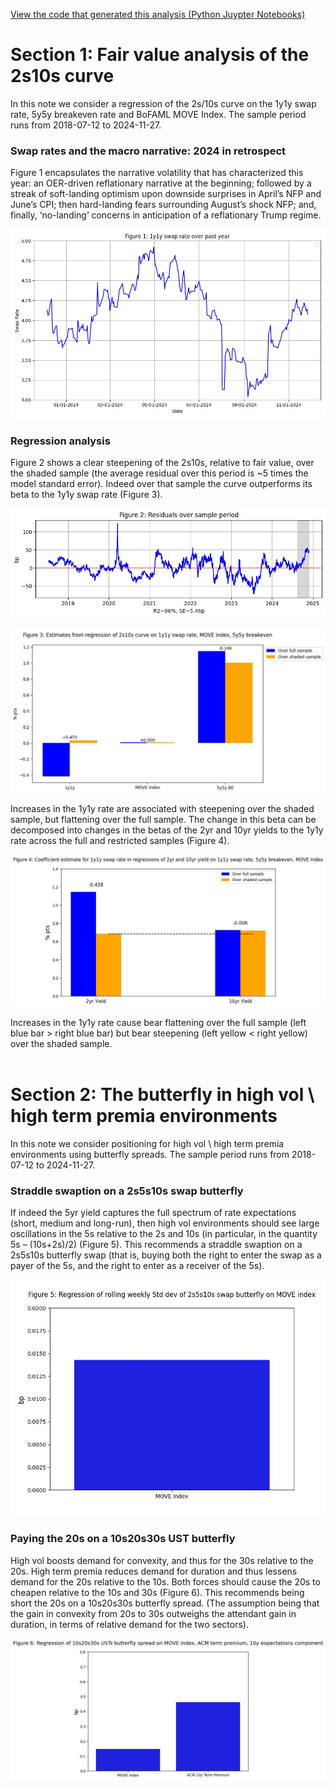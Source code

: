 [View the code that generated this analysis (Python Juypter Notebooks)](https://github.com/ALILODHI-cloud/UVAmacro.github.io/blob/main/post_1/analysis.ipynb)


# Section 1: Fair value analysis of the 2s10s curve 

In this note we consider a regression of the 2s/10s curve on the 1y1y swap rate, 5y5y breakeven rate and BoFAML MOVE Index. The sample period runs from 2018-07-12 to 2024-11-27. 

### Swap rates and the macro narrative: 2024 in retrospect


Figure 1 encapsulates the narrative volatility that has characterized this year: an OER-driven reflationary narrative at the beginning; followed by a streak of soft-landing optimism upon downside surprises in April’s NFP and June’s CPI; then hard-landing fears surrounding August’s shock NFP; and, finally, ‘no-landing’ concerns in anticipation of a reflationary Trump regime.  

![Alt_text](figures/figure1.jpg)

### Regression analysis

Figure 2 shows a clear steepening of the 2s10s, relative to fair value, over the shaded sample (the average residual over this period is ~5 times the model standard error). Indeed over that sample the curve outperforms its beta to the 1y1y swap rate (Figure 3).



![Alt_text](figures/figure2.jpg)<br><br>
![Alt_text](figures/figure3.jpg)

Increases in the 1y1y rate are associated with steepening over the shaded sample, but flattening over the full sample. The change in this beta can be decomposed into changes in the betas of the 2yr and 10yr yields to the 1y1y rate across the full and restricted samples (Figure 4).

![Alt_text](figures/figure4.jpg)

Increases in the 1y1y rate cause bear flattening over the full sample (left blue bar > right blue bar) but bear steepening (left yellow < right yellow) over the shaded sample. <br><br>


# Section 2: The butterfly in high vol \ high term premia environments 

In this note we consider positioning for high vol \ high term premia environments using butterfly spreads. The sample period runs from 2018-07-12 to 2024-11-27.

### Straddle swaption on a 2s5s10s swap butterfly

If indeed the 5yr yield captures the full spectrum of rate expectations (short, medium and long-run), then high vol environments should see large oscillations in the 5s relative to the 2s and 10s (in particular, in the quantity 5s – (10s+2s)/2) (Figure 5). This recommends a straddle swaption on a 2s5s10s butterfly swap (that is, buying both the right to enter the swap as a payer of the 5s, and the right to enter as a receiver of the 5s).

![Alt_text](figures/figure5.jpg)

### Paying the 20s on a 10s20s30s UST butterfly  

High vol boosts demand for convexity, and thus for the 30s relative to the 20s. High term premia reduces demand for duration and thus lessens demand for the 20s relative to the 10s. Both forces should cause the 20s to cheapen relative to the 10s and 30s (Figure 6). This recommends being short the 20s on a 10s20s30s butterfly spread. (The assumption being that the gain in convexity from 20s to 30s outweighs the attendant gain in duration, in terms of relative demand for the two sectors).

![Alt text](figures/figure6.jpg) 


